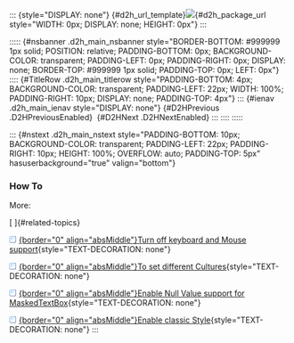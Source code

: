::: {style="DISPLAY: none"}
[](ms-xhelp:///?Id=d2h_url_template){#d2h_url_template}![](!package_url!){#d2h_package_url style="WIDTH: 0px; DISPLAY: none; HEIGHT: 0px"}
:::

::::: {#nsbanner .d2h_main_nsbanner style="BORDER-BOTTOM: #999999 1px solid; POSITION: relative; PADDING-BOTTOM: 0px; BACKGROUND-COLOR: transparent; PADDING-LEFT: 0px; PADDING-RIGHT: 0px; DISPLAY: none; BORDER-TOP: #999999 1px solid; PADDING-TOP: 0px; LEFT: 0px"}
:::: {#TitleRow .d2h_main_titlerow style="PADDING-BOTTOM: 4px; BACKGROUND-COLOR: transparent; PADDING-LEFT: 22px; WIDTH: 100%; PADDING-RIGHT: 10px; DISPLAY: none; PADDING-TOP: 4px"}
::: {#ienav .d2h_main_ienav style="DISPLAY: none"}
[](ms-xhelp:///?Id=0d941db8-6c9e-4bee-845a-05c73bcd29b5){#D2HPrevious .D2HPreviousEnabled}  [](ms-xhelp:///?Id=0556358f-6c85-40dc-bf72-cb2c21f2abc5){#D2HNext .D2HNextEnabled}
:::
::::
:::::

::: {#nstext .d2h_main_nstext style="PADDING-BOTTOM: 10px; BACKGROUND-COLOR: transparent; PADDING-LEFT: 22px; PADDING-RIGHT: 10px; HEIGHT: 100%; OVERFLOW: auto; PADDING-TOP: 5px" hasuserbackground="true" valign="bottom"}
### How To

More:

[ ]{#related-topics}

[![](../button.gif){border="0" align="absMiddle"}Turn off keyboard and Mouse support](ms-xhelp:///?Id=f4f964f7-a7e7-4310-b80e-2401dfc53f5e){style="TEXT-DECORATION: none"}

[![](../button.gif){border="0" align="absMiddle"}To set different Cultures](ms-xhelp:///?Id=80046f96-4ee6-4518-ade8-a0ec45abbe76){style="TEXT-DECORATION: none"}

[![](../button.gif){border="0" align="absMiddle"}Enable Null Value support for MaskedTextBox](ms-xhelp:///?Id=b8a0b29f-c3e0-4430-928b-b590836b8724){style="TEXT-DECORATION: none"}

[![](../button.gif){border="0" align="absMiddle"}Enable classic Style](ms-xhelp:///?Id=a16faaf6-9d1c-4bfd-b131-467b56f8430f){style="TEXT-DECORATION: none"}
:::
